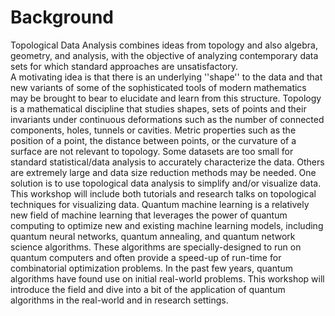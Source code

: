 






# Background

Topological Data Analysis combines ideas from topology and also algebra, geometry, and analysis, 
with the objective of analyzing contemporary data sets for which standard approaches are unsatisfactory.  
A motivating idea is that there is an underlying ''shape'' to the data and that new variants of some of the 
sophisticated tools of modern mathematics may be brought to bear to elucidate and learn from this structure. 
Topology is a mathematical discipline that studies shapes, sets of points and their invariants under continuous
deformations such as the number of connected components, holes, tunnels or cavities. Metric properties such as 
the position of a point, the distance between points, or the curvature of a surface are not relevant to topology. 
Some datasets are too small for standard statistical/data analysis to accurately characterize the data. 
Others are extremely large and data size reduction methods may be needed. One solution is to use topological data analysis to
simplify and/or visualize data. This workshop will include both tutorials and research talks on topological techniques for visualizing data.
Quantum machine learning is a relatively new field of machine learning that leverages the power of quantum computing to optimize new and existing
machine learning models, including quantum neural networks, quantum annealing, and quantum network science algorithms. 
These algorithms are specially-designed to run on quantum computers and often provide a speed-up of run-time for combinatorial optimization problems.
In the past few years, quantum algorithms have found use on initial real-world problems. This workshop will introduce the field and dive into a bit of 
the application of quantum algorithms in the real-world and in research settings.
